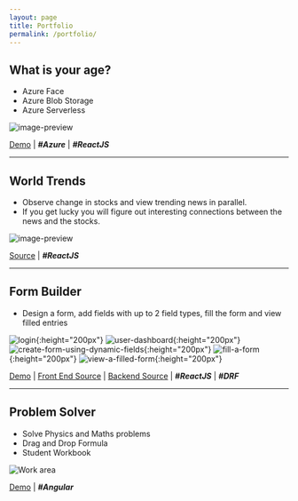 ```yaml
---
layout: page
title: Portfolio
permalink: /portfolio/
---
```


## What is your age?

- Azure Face
- Azure Blob Storage
- Azure Serverless

![image-preview](https://user-images.githubusercontent.com/74305791/98818873-29139700-2452-11eb-9b6d-e20649a7eaa6.png)


[Demo](https://pmontu.github.io/who-am-i/) | **_#Azure_** | **_#ReactJS_**

---

## World Trends

- Observe change in stocks and view trending news in parallel.
- If you get lucky you will figure out interesting connections between the news and the stocks.

![image-preview](https://user-images.githubusercontent.com/1643802/78980490-9fa68a00-7b3b-11ea-8f43-e340af9a8c8e.png)

[Source](https://github.com/pmontu/react-stock-market-hacker-news-dashboard) | **_#ReactJS_**

---

## Form Builder

- Design a form, add fields with up to 2 field types, fill the form and view filled entries

![login](https://user-images.githubusercontent.com/1643802/80272239-3a2ecd80-86e5-11ea-902b-c3524e2a0630.png){:height="200px"}
![user-dashboard](https://user-images.githubusercontent.com/1643802/80272240-3ac76400-86e5-11ea-944b-3580620ad8fb.png){:height="200px"}
![create-form-using-dynamic-fields](https://user-images.githubusercontent.com/1643802/80272236-38650a00-86e5-11ea-9d05-08cda54ac146.png){:height="200px"}
![fill-a-form](https://user-images.githubusercontent.com/1643802/80272237-3a2ecd80-86e5-11ea-98de-d7c4b2b4c598.png){:height="200px"}
![view-a-filled-form](https://user-images.githubusercontent.com/1643802/80272242-3b5ffa80-86e5-11ea-93a5-5b34a41c239b.png){:height="200px"}

[Demo](https://manoj-form-builder.herokuapp.com/) | [Front End Source](https://github.com/pmontu/react-form-builder) | [Backend Source](https://github.com/pmontu/drf-form-builder) | **_#ReactJS_** | **_#DRF_**

---

## Problem Solver

- Solve Physics and Maths problems
- Drag and Drop Formula
- Student Workbook

![Work area](https://user-images.githubusercontent.com/1643802/81935597-85663d00-960e-11ea-9cb7-6140549d1bd6.png)

[Demo](https://pmontu.github.io/ng-student-workbook/) | **_#Angular_**
